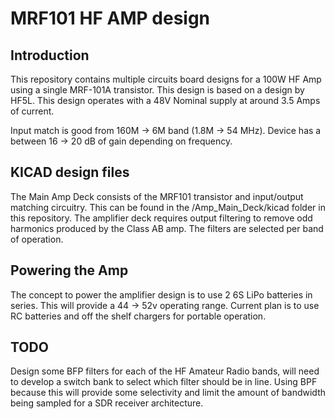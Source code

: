# MRF101 HF AMP design

## Introduction
This repository contains multiple circuits board designs for a 100W HF Amp using a single MRF-101A transistor.   This design is based on a design by HF5L.   This design operates with a 48V Nominal supply at around 3.5 Amps of current.

Input match is good from 160M -> 6M band (1.8M -> 54 MHz).   Device has a between 16 -> 20 dB of gain depending on frequency.

## KICAD design files
The Main Amp Deck consists of the MRF101 transistor and input/output matching circuitry.
This can be found in the /Amp_Main_Deck/kicad folder in this repository.   The amplifier deck requires output filtering to remove odd harmonics produced by the Class AB amp.   The filters are selected per band of operation.

## Powering the Amp
The concept to power the amplifier design is to use 2 6S LiPo batteries in series.  This will provide a 44 -> 52v operating range.  Current plan is to use RC batteries and off the shelf chargers for portable operation.

## TODO
Design some BFP filters for each of the HF Amateur Radio bands, will need to develop a switch bank to select which filter should be in line.   Using BPF because this will provide some selectivity and limit the amount of bandwidth being sampled for a SDR receiver architecture.

